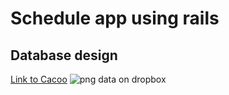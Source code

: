 # Schedule app using rails

## Database design
[Link to Cacoo](https://cacoo.com/diagrams/S2bzE496s4a4oUL6)
![png data on dropbox](https://dl.dropboxusercontent.com/u/53666854/Scheduler-Database.png)
